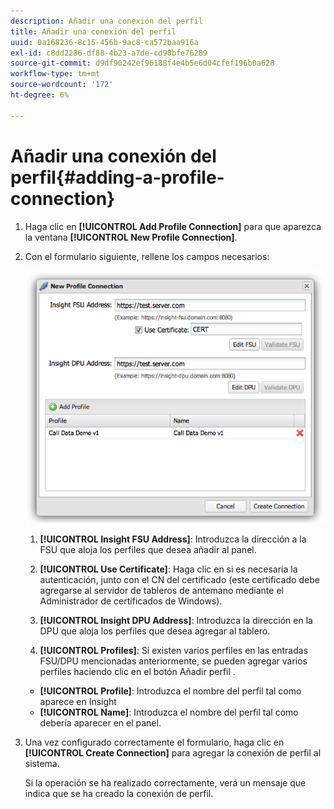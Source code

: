 ```yaml
---
description: Añadir una conexión del perfil
title: Añadir una conexión del perfil
uuid: 0a168236-8c15-456b-9ac8-ca572baa916a
exl-id: c8dd2286-df88-4b23-a7de-cd90bfe76289
source-git-commit: d9df90242ef96188f4e4b5e6d04cfef196b0a628
workflow-type: tm+mt
source-wordcount: '172'
ht-degree: 6%

---
```


# Añadir una conexión del perfil{#adding-a-profile-connection}

1. Haga clic en **[!UICONTROL Add Profile Connection]** para que aparezca la ventana **[!UICONTROL New Profile Connection]**.
1. Con el formulario siguiente, rellene los campos necesarios:

   ![](assets/new_profile_connection.png)

   1. **[!UICONTROL Insight FSU Address]**: Introduzca la dirección a la FSU que aloja los perfiles que desea añadir al panel.

   1. **[!UICONTROL Use Certificate]**: Haga clic en si es necesaria la autenticación, junto con el CN del certificado (este certificado debe agregarse al servidor de tableros de antemano mediante el Administrador de certificados de Windows).
   1. **[!UICONTROL Insight DPU Address]**: Introduzca la dirección en la DPU que aloja los perfiles que desea agregar al tablero.
   1. **[!UICONTROL Profiles]**: Si existen varios perfiles en las entradas FSU/DPU mencionadas anteriormente, se pueden agregar varios perfiles haciendo clic en el botón Añadir perfil .
   * **[!UICONTROL Profile]**: Introduzca el nombre del perfil tal como aparece en Insight
   * **[!UICONTROL Name]**: Introduzca el nombre del perfil tal como debería aparecer en el panel.


1. Una vez configurado correctamente el formulario, haga clic en **[!UICONTROL Create Connection]** para agregar la conexión de perfil al sistema.

   Si la operación se ha realizado correctamente, verá un mensaje que indica que se ha creado la conexión de perfil.
